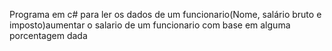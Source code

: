 Programa em c# para ler os dados de um funcionario(Nome, salário bruto e imposto)aumentar o salario de um funcionario com base em alguma porcentagem dada